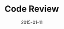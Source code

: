 ---
title: Code Review
subtitle:
layout: post
date: 2015-01-11
image:
  main: code-review.jpg
  mainalt: Code Review
  thumb: code-review.jpg
organized-date: April 2011
organizers:
- name: Joe Schmo
  contact: joe@schmo.com
  isPrimary: true
- name: Joe's Friend
  contact:
  isPrimary: false
category: Code
tags: []
---